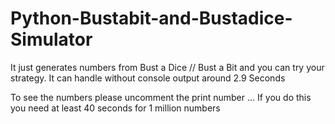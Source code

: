 # Python-Bustabit-and-Bustadice-Simulator
It just generates numbers from Bust a Dice // Bust a Bit and you can try your strategy. 
It can handle without console output around 2.9 Seconds

To see the numbers please uncomment the print number ... If you do this you need at least 40 seconds for 1 million numbers
